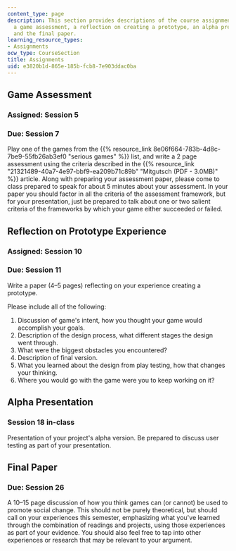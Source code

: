 ```yaml
---
content_type: page
description: This section provides descriptions of the course assignments, including
  a game assessment, a reflection on creating a prototype, an alpha presentation,
  and the final paper.
learning_resource_types:
- Assignments
ocw_type: CourseSection
title: Assignments
uid: e3820b1d-865e-185b-fcb8-7e903ddac0ba
---
```


Game Assessment
---------------

### Assigned: Session 5

### Due: Session 7

Play one of the games from the {{% resource_link 8e06f664-783b-4d8c-7be9-55fb26ab3ef0 "serious games" %}} list, and write a 2 page assessment using the criteria described in the {{% resource_link "21321489-40a7-4e97-bbf9-ea209b71c89b" "Mitgutsch (PDF - 3.0MB)" %}} article. Along with preparing your assessment paper, please come to class prepared to speak for about 5 minutes about your assessment. In your paper you should factor in all the criteria of the assessment framework, but for your presentation, just be prepared to talk about one or two salient criteria of the frameworks by which your game either succeeded or failed.

Reflection on Prototype Experience
----------------------------------

### Assigned: Session 10

### Due: Session 11

Write a paper (4–5 pages) reflecting on your experience creating a prototype.

Please include all of the following:

1.  Discussion of game's intent, how you thought your game would accomplish your goals.
2.  Description of the design process, what different stages the design went through.
3.  What were the biggest obstacles you encountered?
4.  Description of final version.
5.  What you learned about the design from play testing, how that changes your thinking.
6.  Where you would go with the game were you to keep working on it?

Alpha Presentation
------------------

### Session 18 in-class

Presentation of your project's alpha version. Be prepared to discuss user testing as part of your presentation.

Final Paper
-----------

### Due: Session 26

A 10–15 page discussion of how you think games can (or cannot) be used to promote social change. This should not be purely theoretical, but should call on your experiences this semester, emphasizing what you've learned through the combination of readings and projects, using those experiences as part of your evidence. You should also feel free to tap into other experiences or research that may be relevant to your argument.